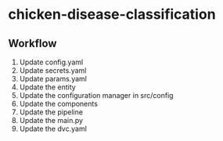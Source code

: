 # chicken-disease-classification

## Workflow 

1. Update config.yaml 
2. Update secrets.yaml
3. Update params.yaml
4. Update the entity 
5. Update the configuration manager in src/config 
6. Update the components 
7. Update the pipeline 
8. Update the main.py 
9. Update the dvc.yaml
